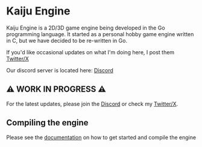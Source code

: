 # Kaiju Engine
Kaiju Engine is a 2D/3D game engine being developed in the Go programming language. It started as a personal hobby game engine written in C, but we have decided to be re-written in Go.

If you'd like occasional updates on what I'm doing here, I post them [Twitter/X](https://twitter.com/ShieldCrush)

Our discord server is located here: [Discord](https://discord.gg/HYj7Dh7ke3)

## ⚠️ WORK IN PROGRESS ⚠️
For the latest updates, please join the [Discord](https://discord.gg/HYj7Dh7ke3) or check my [Twitter/X](https://twitter.com/ShieldCrush).

## Compiling the engine
Please see the [documentation](https://kaijuengine.org/engine_developers/build_from_source/) on how to get started and compile the engine
